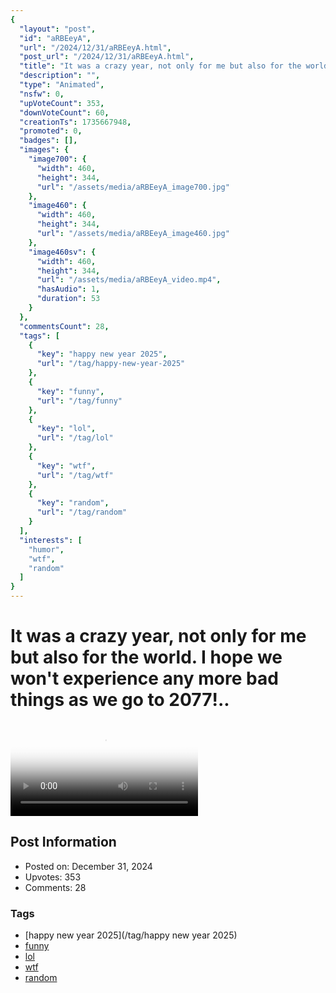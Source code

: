 ```yaml
---
{
  "layout": "post",
  "id": "aRBEeyA",
  "url": "/2024/12/31/aRBEeyA.html",
  "post_url": "/2024/12/31/aRBEeyA.html",
  "title": "It was a crazy year, not only for me but also for the world. I hope we won't experience any more bad things as we go to 2077!..",
  "description": "",
  "type": "Animated",
  "nsfw": 0,
  "upVoteCount": 353,
  "downVoteCount": 60,
  "creationTs": 1735667948,
  "promoted": 0,
  "badges": [],
  "images": {
    "image700": {
      "width": 460,
      "height": 344,
      "url": "/assets/media/aRBEeyA_image700.jpg"
    },
    "image460": {
      "width": 460,
      "height": 344,
      "url": "/assets/media/aRBEeyA_image460.jpg"
    },
    "image460sv": {
      "width": 460,
      "height": 344,
      "url": "/assets/media/aRBEeyA_video.mp4",
      "hasAudio": 1,
      "duration": 53
    }
  },
  "commentsCount": 28,
  "tags": [
    {
      "key": "happy new year 2025",
      "url": "/tag/happy-new-year-2025"
    },
    {
      "key": "funny",
      "url": "/tag/funny"
    },
    {
      "key": "lol",
      "url": "/tag/lol"
    },
    {
      "key": "wtf",
      "url": "/tag/wtf"
    },
    {
      "key": "random",
      "url": "/tag/random"
    }
  ],
  "interests": [
    "humor",
    "wtf",
    "random"
  ]
}
---
```


# It was a crazy year, not only for me but also for the world. I hope we won't experience any more bad things as we go to 2077!..

<video controls playsinline loop poster="/assets/media/aRBEeyA_image460.jpg">
  <source src="/assets/media/aRBEeyA_video.mp4" type="video/mp4">
  Your browser does not support the video tag.
</video>

## Post Information

- Posted on: December 31, 2024
- Upvotes: 353
- Comments: 28

### Tags

- [happy new year 2025](/tag/happy new year 2025)
- [funny](/tag/funny)
- [lol](/tag/lol)
- [wtf](/tag/wtf)
- [random](/tag/random)

